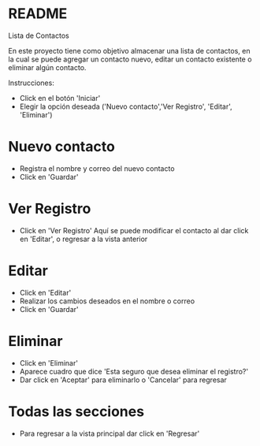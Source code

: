 # README

Lista de Contactos

En este proyecto tiene como objetivo almacenar una lista de contactos, en la cual se puede agregar un contacto nuevo, editar un contacto existente o eliminar algún contacto.

Instrucciones:
- Click en el botón 'Iniciar'
- Elegir la opción deseada ('Nuevo contacto','Ver Registro', 'Editar', 'Eliminar')
# Nuevo contacto
- Registra el nombre y correo del nuevo contacto
- Click en 'Guardar'
# Ver Registro
- Click en 'Ver Registro'
Aquí se puede modificar el contacto al dar click en 'Editar', o regresar a la vista anterior
# Editar
- Click en 'Editar'
- Realizar los cambios deseados en el nombre o correo
- Click en 'Guardar'
# Eliminar
- Click en 'Eliminar'
- Aparece cuadro que dice 'Esta seguro que desea eliminar el registro?'
- Dar click en 'Aceptar' para eliminarlo o 'Cancelar' para regresar
# Todas las secciones
- Para regresar a la vista principal dar click en 'Regresar'

